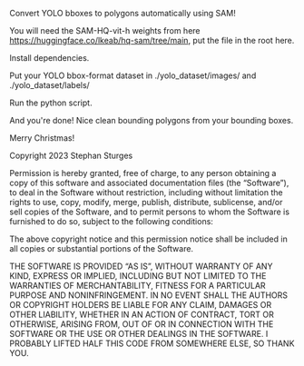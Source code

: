 Convert YOLO bboxes to polygons automatically using SAM!

You will need the SAM-HQ-vit-h weights from here https://huggingface.co/lkeab/hq-sam/tree/main, put the file in the root here.

Install dependencies.

Put your YOLO bbox-format dataset in ./yolo_dataset/images/ and ./yolo_dataset/labels/

Run the python script. 

And you're done! Nice clean bounding polygons from your bounding boxes.

Merry Christmas!



Copyright 2023 Stephan Sturges

Permission is hereby granted, free of charge, to any person obtaining a copy of this software and associated documentation files (the “Software”), to deal in the Software without restriction, including without limitation the rights to use, copy, modify, merge, publish, distribute, sublicense, and/or sell copies of the Software, and to permit persons to whom the Software is furnished to do so, subject to the following conditions:

The above copyright notice and this permission notice shall be included in all copies or substantial portions of the Software.

THE SOFTWARE IS PROVIDED “AS IS”, WITHOUT WARRANTY OF ANY KIND, EXPRESS OR IMPLIED, INCLUDING BUT NOT LIMITED TO THE WARRANTIES OF MERCHANTABILITY, FITNESS FOR A PARTICULAR PURPOSE AND NONINFRINGEMENT. IN NO EVENT SHALL THE AUTHORS OR COPYRIGHT HOLDERS BE LIABLE FOR ANY CLAIM, DAMAGES OR OTHER LIABILITY, WHETHER IN AN ACTION OF CONTRACT, TORT OR OTHERWISE, ARISING FROM, OUT OF OR IN CONNECTION WITH THE SOFTWARE OR THE USE OR OTHER DEALINGS IN THE SOFTWARE.
I PROBABLY LIFTED HALF THIS CODE FROM SOMEWHERE ELSE, SO THANK YOU.
